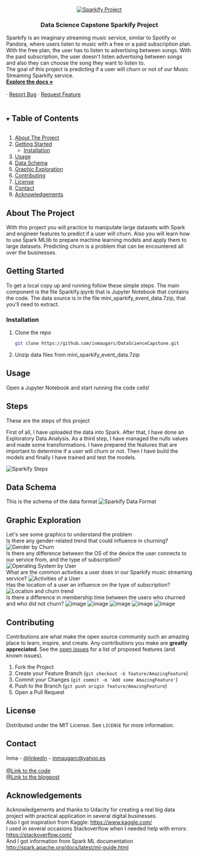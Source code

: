 <!-- PROJECT LOGO -->
<br />
<p align="center">
  <a href="https://github.com/inmaugarc/DataScienceCapstone">
    <img src="img/Sparkify_churn_mini.png" alt="Sparkify Project">
  </a>

  <h3 align="center">Data Science Capstone Sparkify Project</h3>

  <p align="left">
    Sparkify is an imaginary streaming music service, similar to Spotify or Pandora, where users listen to music with a free or a paid subscription plan. With the free plan, the user has to listen to advertising between songs. With the paid subscription, the user doesn't listen advertising between songs and also they can choose the song they want to listen to.
<br>The goal of this project is predicting if a user will churn or not of our Music Streaming Sparkify service.
    <br />
    <a href="https://github.com/inmaugarc/DataScienceCapstone"><strong>Explore the docs »</strong></a>
    <br />
    <br />
    ·
    <a href="https://github.com/inmaugarc/DataScienceCapstone/issues">Report Bug</a>
    ·
    <a href="https://github.com/inmaugarc/DataScienceCapstone/issues">Request Feature</a>
  </p>
</p>



<!-- TABLE OF CONTENTS -->
<details open="open">
  <summary><h2 style="display: inline-block">Table of Contents</h2></summary>
  <ol>
    <li>
      <a href="#about-the-project">About The Project</a>
    </li>
    <li>
      <a href="#getting-started">Getting Started</a>
      <ul>
        <li><a href="#installation">Installation</a></li>
      </ul>
    </li>
    <li><a href="#usage">Usage</a></li>
    <li><a href="#roadmap">Data Schema</a></li>
    <li><a href="#roadmap">Graphic Exploration</a></li>
    <li><a href="#contributing">Contributing</a></li>
    <li><a href="#license">License</a></li>
    <li><a href="#contact">Contact</a></li>
    <li><a href="#acknowledgements">Acknowledgements</a></li>
  </ol>
</details>



<!-- ABOUT THE PROJECT -->
## About The Project
With this project you will practice to manipulate large datasets with Spark and engineer features to predict if a user will churn. 
Also you will learn how to use Spark MLlib to prepare machine learning models and apply them to large datasets.
Predicting churn is a problem that can be encountered all over the businesses. 

<!-- GETTING STARTED -->
## Getting Started

To get a local copy up and running follow these simple steps.
The main component is the file Sparkify.ipynb that is Jupyter Notebook that contains the code.
The data source is in the file mini_sparkify_event_data.7zip, that you'll need to extract.


### Installation

1. Clone the repo
   ```sh
   git clone https://github.com/inmaugarc/DataScienceCapstone.git
   ```
2. Unzip data files from mini_sparkify_event_data.7zip


<!-- USAGE EXAMPLES -->
## Usage

Open a Jupyter Notebook and start running the code cells!

<!-- PROJECT STEPS -->
## Steps
These are the steps of this project

First of all, I have uploaded the data into Spark.
After that, I have done an Exploratory Data Analysis.
As a third step, I have managed the nulls values and made some transformations.
I have prepared the features that are important to determine if a user will churn or not.
Then I have build the models and finally I have trained and test the models.

<img src="img/Sparkify_Steps.png" alt="Sparkify Steps">

<!-- DATA SCHEMA -->
## Data Schema
This is the schema of the data format
<img src="img/data_schema_sparkify.png" alt="Sparkify Data Format">

<!-- GRAPHIC EXPLORATION -->
## Graphic Exploration
Let's see some graphics to understand the problem
<br />
Is there any gender-related trend that could influence in churning?
<br />
<img src="img/Gender by Churn.png" alt="Gender by Churn">
<br />Is there any difference between the OS of the device the user connects to our service from, and the type of subscription?
<img src="img/df_OS_by_subscription_type.png" alt="Operating System by User">
<br />What are the common activities a user does in our Sparkify music streaming service?
<img src="img/Activities_User.png" alt="Activities of a User">
<br />Has the location of a user an influence on the type of subscription?
<img src="img/Location by Churn.png" alt="Location and churn trend">
<br /> Is there a difference in membership time between the users who churned and who did not churn?
![image](https://user-images.githubusercontent.com/29020255/113059417-b5c7b300-91af-11eb-9fa0-5993aac4cfd5.png)
![image](https://user-images.githubusercontent.com/29020255/113060144-91200b00-91b0-11eb-86d2-d7351e61fa2a.png)
![image](https://user-images.githubusercontent.com/29020255/113061484-646cf300-91b2-11eb-8691-5f2a381cff0e.png)
![image](https://user-images.githubusercontent.com/29020255/113061548-82d2ee80-91b2-11eb-80a4-10e4bc89a31d.png)
![image](https://user-images.githubusercontent.com/29020255/113061561-89f9fc80-91b2-11eb-850f-8ffc7fb5ef3e.png)




<!-- CONTRIBUTING -->
## Contributing

Contributions are what make the open source community such an amazing place to learn, inspire, and create. Any contributions you make are **greatly appreciated**.
See the [open issues](https://github.com/inmaugarc/DataScienceCapstone/issues) for a list of proposed features (and known issues).

1. Fork the Project
2. Create your Feature Branch (`git checkout -b feature/AmazingFeature`)
3. Commit your Changes (`git commit -m 'Add some AmazingFeature'`)
4. Push to the Branch (`git push origin feature/AmazingFeature`)
5. Open a Pull Request



<!-- LICENSE -->
## License

Distributed under the MIT License. See `LICENSE` for more information.



<!-- CONTACT -->
## Contact

Inma - [@linkedin](https://linkedin.com/in/inmaugarc) - inmaugarc@yahoo.es
<br />
<br />[@Link to the code](https://github.com/inmaugarc/DataScienceCapstone)
<br />[@Link to the blogpost](https://inmaug.medium.com/to-churn-or-not-to-churn-a377bb161c5b?source=your_stories_page-------------------------------------)


<!-- ACKNOWLEDGEMENTS -->
## Acknowledgements
Acknowledgements and thanks to Udacity for creating a real big data project with practical application in several digital businesses.
<br />Also I got inspiration from Kaggle: https://www.kaggle.com/
<br />I used in several occasions Stackoverflow when I needed help with errors: https://stackoverflow.com/
<br />And I got information from Spark ML documentation http://spark.apache.org/docs/latest/ml-guide.html


<!-- MARKDOWN LINKS & IMAGES -->
<!-- https://www.markdownguide.org/basic-syntax/#reference-style-links -->
[linkedin-url]: https://linkedin.com/in/inmaugarc

